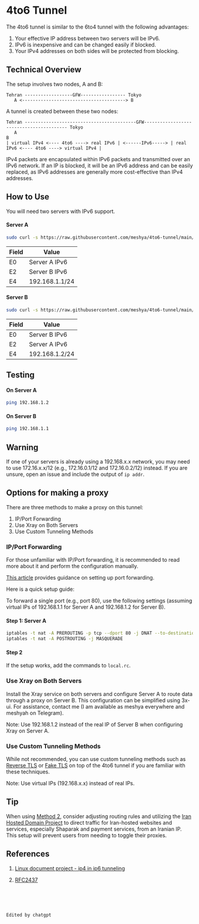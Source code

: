 # 4to6 Tunnel

The 4to6 tunnel is similar to the 6to4 tunnel with the following advantages:

1. Your effective IP address between two servers will be IPv6.
2. IPv6 is inexpensive and can be changed easily if blocked.
3. Your IPv4 addresses on both sides will be protected from blocking.

## Technical Overview

The setup involves two nodes, A and B:

```
Tehran ------------------GFW----------------- Tokyo 
   A <---------------------------------------> B
```

A tunnel is created between these two nodes:

```
Tehran ------------------------------------------GFW----------------------------------------- Tokyo 
   A                                                                                          B
| virtual IPv4 <---- 4to6 ----> real IPv6 | <------IPv6-----> | real IPv6 <---- 4to6 ----> virtual IPv4 |
```

IPv4 packets are encapsulated within IPv6 packets and transmitted over an IPv6 network. If an IP is blocked, it will be an IPv6 address and can be easily replaced, as IPv6 addresses are generally more cost-effective than IPv4 addresses.

## How to Use

You will need two servers with IPv6 support.

#### Server A

```bash
sudo curl -s https://raw.githubusercontent.com/meshya/4to6-tunnel/main/scripts/install.sh | bash
```

| Field | Value |
|-------|-------|
| E0    | Server A IPv6 |
| E2    | Server B IPv6 |
| E4    | 192.168.1.1/24 |

#### Server B

```bash
sudo curl -s https://raw.githubusercontent.com/meshya/4to6-tunnel/main/scripts/install.sh | bash
```

| Field | Value |
|-------|-------|
| E0    | Server B IPv6 |
| E2    | Server A IPv6 |
| E4    | 192.168.1.2/24 |

## Testing

#### On Server A

```bash
ping 192.168.1.2
```

#### On Server B

```bash
ping 192.168.1.1
```

## Warning

If one of your servers is already using a 192.168.x.x network, you may need to use 172.16.x.x/12 (e.g., 172.16.0.1/12 and 172.16.0.2/12) instead. If you are unsure, open an issue and include the output of `ip addr`.

## Options for making a proxy

There are three methods to make a proxy on this tunnel:

1. IP/Port Forwarding
2. Use Xray on Both Servers
3. Use Custom Tunneling Methods

### IP/Port Forwarding

For those unfamiliar with IP/Port forwarding, it is recommended to read more about it and perform the configuration manually. 

[This article](https://tecadmin.net/setting-up-a-port-forwarding-using-iptables-in-linux/) provides guidance on setting up port forwarding.

Here is a quick setup guide:

To forward a single port (e.g., port 80), use the following settings (assuming virtual IPs of 192.168.1.1 for Server A and 192.168.1.2 for Server B).

#### Step 1: Server A

```bash
iptables -t nat -A PREROUTING -p tcp --dport 80 -j DNAT --to-destination 192.168.1.2:80 
iptables -t nat -A POSTROUTING -j MASQUERADE 
```

#### Step 2

If the setup works, add the commands to `local.rc`.

### Use Xray on Both Servers

Install the Xray service on both servers and configure Server A to route data through a proxy on Server B. This configuration can be simplified using 3x-ui. For assistance, contact me (I am available as meshya everywhere and meshyah on Telegram).

Note: Use 192.168.1.2 instead of the real IP of Server B when configuring Xray on Server A.

### Use Custom Tunneling Methods

While not recommended, you can use custom tunneling methods such as [Reverse TLS](https://github.com/radkesvat/ReverseTlsTunnel) or [Fake TLS](https://github.com/radkesvat/FakeTlsTunnel) on top of the 4to6 tunnel if you are familiar with these techniques.

Note: Use virtual IPs (192.168.x.x) instead of real IPs.

## Tip

When using [Method 2](#use-xray-on-both-servers), consider adjusting routing rules and utilizing the [Iran Hosted Domain Project](https://github.com/bootmortis/iran-hosted-domains) to direct traffic for Iran-hosted websites and services, especially Shaparak and payment services, from an Iranian IP. This setup will prevent users from needing to toggle their proxies.


## References

1. [Linux document project - ip4 in ip6 tunneling](https://tldp.org/HOWTO/Linux+IPv6-HOWTO/ch10.html
)

2. [RFC2437](http://www.faqs.org/rfcs/rfc2473.html)


<br>
<br>
<br>

```
Edited by chatgpt
```
